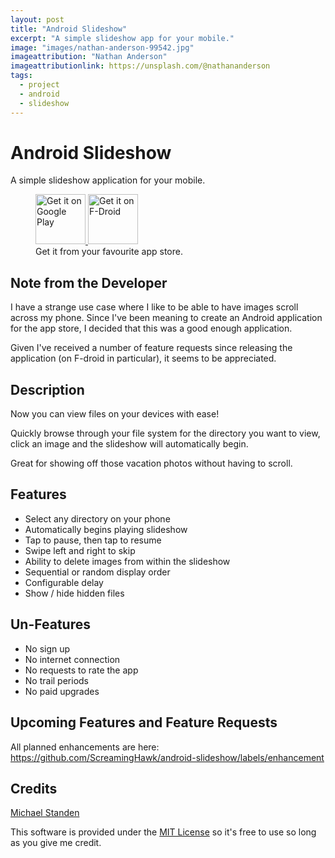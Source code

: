 ```yaml
---
layout: post
title: "Android Slideshow"
excerpt: "A simple slideshow app for your mobile."
image: "images/nathan-anderson-99542.jpg"
imageattribution: "Nathan Anderson"
imageattributionlink: https://unsplash.com/@nathananderson
tags:
  - project
  - android
  - slideshow
---
```


# Android Slideshow
A simple slideshow application for your mobile.

<figure class="half">
	<a href="https://play.google.com/store/apps/details?id=link.standen.michael.slideshow" target="_blank">
		<img src="https://play.google.com/intl/en_us/badges/images/generic/en-play-badge.png" alt="Get it on Google Play" height="80">
	</a>
	<a href="https://f-droid.org/repository/browse/?fdid=link.standen.michael.slideshow" target="_blank">
		<img src="https://f-droid.org/badge/get-it-on.png" alt="Get it on F-Droid" height="80">
	</a>
	<figcaption>Get it from your favourite app store.</figcaption>
</figure>

## Note from the Developer
I have a strange use case where I like to be able to have images scroll across my phone.
Since I've been meaning to create an Android application for the app store, I decided that this was a good enough application.

Given I've received a number of feature requests since releasing the application (on F-droid in particular), it seems to be appreciated.

## Description
Now you can view files on your devices with ease!

Quickly browse through your file system for the directory you want to view, click an image and the slideshow will automatically begin.

Great for showing off those vacation photos without having to scroll.

## Features
* Select any directory on your phone
* Automatically begins playing slideshow
* Tap to pause, then tap to resume
* Swipe left and right to skip
* Ability to delete images from within the slideshow
* Sequential or random display order
* Configurable delay
* Show / hide hidden files

## Un-Features
* No sign up
* No internet connection
* No requests to rate the app
* No trail periods
* No paid upgrades

## Upcoming Features and Feature Requests
All planned enhancements are here: https://github.com/ScreamingHawk/android-slideshow/labels/enhancement

## Credits
[Michael Standen](http://michael.standen.link)

This software is provided under the [MIT License](https://tldrlegal.com/license/mit-license) so it's free to use so long as you give me credit.

